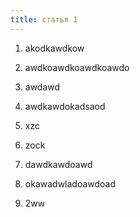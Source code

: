 ```yaml
---
title: статья 1
---
```


1. akodkawdkow

2. awdkoawdkoawdkoawdo

3. awdawd

4. awdkawdokadsaod

5. xzc

6. zock

7. dawdkawdoawd

8. okawadwladoawdoad


1. 2ww